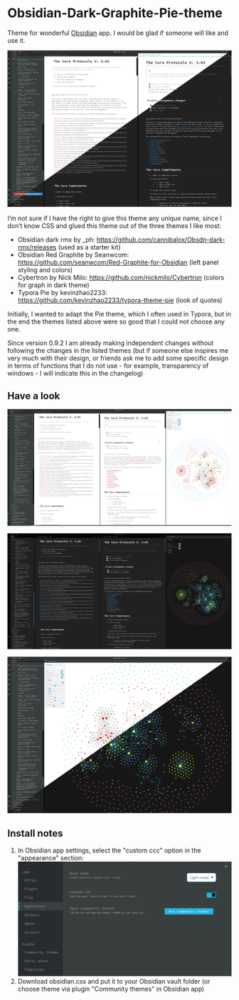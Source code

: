 # Obsidian-Dark-Graphite-Pie-theme

Theme for wonderful [Obsidian](https://obsidian.md/) app. I would be glad if someone will like and use it.

![theme preview](https://github.com/ryjjin/Obsidian-Dark-Graphite-Pie-theme/blob/main/Dark%20Graphite%20Pie%20theme%200.9.4.png)

I’m not sure if I have the right to give this theme any unique name, since I don’t know CSS and glued this theme out of the three themes I like most:

- Obsidian dark rmx by _ph: https://github.com/cannibalox/Obsdn-dark-rmx/releases (used as a starter kit)
- Obsidian Red Graphite by Seanwcom: https://github.com/seanwcom/Red-Graphite-for-Obsidian (left panel styling and colors)
- Cybertron by Nick Milo: https://github.com/nickmilo/Cybertron (colors for graph in dark theme)
- Typora Pie by kevinzhao2233: https://github.com/kevinzhao2233/typora-theme-pie (look of quotes)

Initially, I wanted to adapt the Pie theme, which I often used in Typora, but in the end the themes listed above were so good that I could not choose any one.

Since version 0.9.2 I am already making independent changes without following the changes in the listed themes (but if someone else inspires me very much with their design, or friends ask me to add some specific design in terms of functions that I do not use  - for example, transparency of windows - I will indicate this in the changelog)

## Have a look

![light version](https://github.com/ryjjin/Obsidian-Dark-Graphite-Pie-theme/blob/main/0.9.4%20update%20-%20light.png)

![dark version](https://github.com/ryjjin/Obsidian-Dark-Graphite-Pie-theme/blob/main/0.9.4%20update%20-%20dark.png)

![graph view](https://github.com/ryjjin/Obsidian-Dark-Graphite-Pie-theme/blob/main/Dark%20Graphite%20Pie%20graph%200.9.4.png)

## Install notes

1. In Obsidian app settings, select the "custom ccc" option in the "appearance" section: ![custom-css](https://github.com/ryjjin/Obsidian-Dark-Graphite-Pie-theme/blob/main/Custom-CSS-option.png)
2. Download obsidian.css and put it to your Obsidian vault folder (or choose theme via plugin "Community themes" in Obsidian app)
